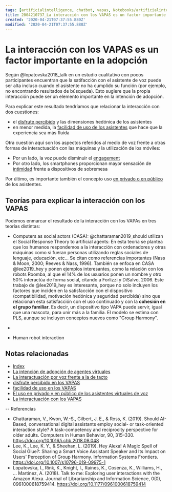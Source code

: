 ```yaml
---
tags: [artificialintelligence, chatbot, vapas, Notebooks/artificialintelligence, virtualagents, interaction]
title: 2004210737_La interacción con los VAPAS es un factor importante en la adopción 
created: '2020-04-21T07:37:55.880Z'
modified: '2020-04-21T07:37:55.880Z'
---
```


# La interacción con los VAPAS es un factor importante en la adopción 

Según @lopatovska2018_talk en un estudio cualitativo con pocos participantes encuentran que la satifacción con el asistente de voz puede ser alta incluso cuando el asistente no ha cumplido su función (por ejemplo, no encontrando resultados de búsqueda). Esto sugiere que la propia interacción puede ser un elemento importante en la intención de adopción.

Para explicar este resultado tendríamos que relacionar la interacción con dos cuestiones:

- el [disfrute percibido](2004060858_disfrute_percibido_agentes_virtuales.md) y las dimensiones hedónica de los asistentes
- en menor medida, la [facilidad de uso de los asistentes](2004060853_facilidad_uso_agentes_virtuales.md) que hace que la experiencia sea más fluída

Otra cuestión aquí son los aspectos referidos al medio de voz frente a otras formas de interactuación con las máquinas y la utilización de los móviles:

- Por un lado, la voz puede disminuir el [engagement](2004051647_effect_voice_interactions.md)
- Por otro lado, los smartphones proporcionan mayor sensación de [intimidad](2004170957_laprivacidadylosVAPAS.md) frente a dispositivos de sobremesa

Por último, es importante también el concepto uso [en privado o en público](2004070858_uso_privado_publico_asistentes.md) de los asistentes.

## Teorías para explicar la interacción con los VAPAS

Podemos enmarcar el resultado de la interacción con los VAPAs en tres teorías distintas:

- Computers as social actors (CASA): @chattaraman2019_should utilizan el Social Response Theory to artificial agents: En esta teoría se plantea que los humanos respondemos a la interacción con ordenadores y otras máquinas como si fueran personas utilizando reglas sociales de lenguaje, educación, etc... Se citan como referencias importantes (Nass & Moon, 2000; Reeves & Nass, 1996). También se enfoca en CASA @lee2019_hey y ponen ejemplos interesantes, como la relación con los robots Roomba, al que el 14% de los usuarios ponen un nombre y otro 50% interactúa de forma social, citando a Forlizzi y DiSalvo, 2006. Este trabajo de  @lee2019_hey es interesante, porque no solo incluyen los factores que inciden en la satisfacción con el dispositivo (compatibilidad, motivación hedónica y seguridad percibida) sino que relacionan esta satisfacción con el uso continuado y con la **cohesión en el grupo familiar**. Es decir, un dispositivo tipo VAPA puede servir, igual que una mascota, para unir más a la familia. El modelo se estima con PLS, aunque se incluyen conceptos nuevos como "Group Harmony".
- 

- Human robot interaction 

## Notas relacionadas

- [Index](_2003101705_index.md)
- [La intención de adopción de agentes virtuales](2004060832_intencion_adopcion_agente_virtual.md)
- [La interactuación por voz frente a la de tacto](2004051647_effect_voice_interactions.md)
- [disfrute percibido en los VAPAS](2004060858_disfrute_percibido_agentes_virtuales.md)
- [facilidad de uso en los VAPAS](2004060853_facilidad_uso_agentes_virtuales.md)
- [El uso en privado y en público de los asistentes virtuales de voz](2004070858_uso_privado_publico_asistentes.md)
- [La interactuación con los VAPAS](2004210737_lainteraccionconlosvapas.md)

--
Referencias

- Chattaraman, V., Kwon, W.-S., Gilbert, J. E., & Ross, K. (2019). Should AI-Based, conversational digital assistants employ social- or task-oriented interaction style? A task-competency and reciprocity perspective for older adults. Computers in Human Behavior, 90, 315–330. https://doi.org/10.1016/j.chb.2018.08.048
- Lee, K., Lee, K. Y., & Sheehan, L. (2019). Hey Alexa! A Magic Spell of Social Glue?: Sharing a Smart Voice Assistant Speaker and Its Impact on Users’ Perception of Group Harmony. Information Systems Frontiers. https://doi.org/10.1007/s10796-019-09975-1
- Lopatovska, I., Rink, K., Knight, I., Raines, K., Cosenza, K., Williams, H., … Martinez, A. (2018). Talk to me: Exploring user interactions with the Amazon Alexa. Journal of Librarianship and Information Science, 0(0), 0961000618759414. https://doi.org/10.1177/0961000618759414